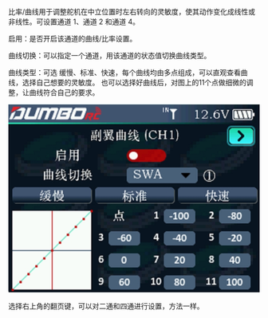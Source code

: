 比率/曲线用于调整舵机在中立位置时左右转向的灵敏度，使其动作变化成线性或非线性。可设置通道 1、通道 2 和通道 4。  

启用：是否开启该通道的曲线/比率设置。  

曲线切换：可以指定一个通道，用该通道的状态值切换曲线类型。  

曲线类型：可选 缓慢、标准、快速，每个曲线均由多点组成，可以直观查看曲线，选择自己想要的灵敏度。  也可以选择好曲线后，对图上的11个点做细微的调整，让曲线符合自己的要求。

![](../pic/321.jpg)

选择右上角的翻页键，可以对二通和四通进行设置，方法一样。
